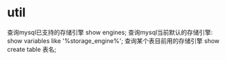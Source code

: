 # util

查询mysql已支持的存储引擎
show engines;
查询mysql当前默认的存储引擎:
show variables like '%storage_engine%';
查询某个表目前用的存储引擎
show create table 表名;
